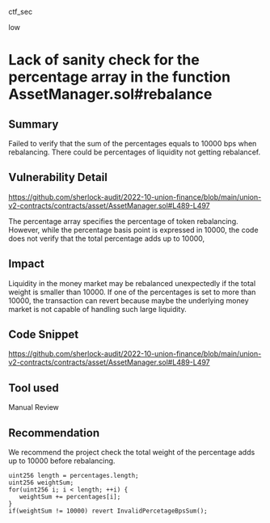 ctf_sec

low

# Lack of sanity check for the percentage array in the function AssetManager.sol#rebalance

## Summary

Failed to verify that the sum of the percentages equals to 10000 bps when rebalancing.
There could be percentages of liquidity not getting rebalancef.

## Vulnerability Detail

https://github.com/sherlock-audit/2022-10-union-finance/blob/main/union-v2-contracts/contracts/asset/AssetManager.sol#L489-L497

The percentage array specifies the percentage of token rebalancing. However, while the percentage basis point is expressed in 10000, the code does not verify that the total percentage adds up to 10000, 

## Impact

Liquidity in the money market may be rebalanced unexpectedly if the total weight is smaller than 10000. If one of the percentages is set to more than 10000, the transaction can revert because maybe the underlying money market is not capable of handling such large liquidity.

## Code Snippet

https://github.com/sherlock-audit/2022-10-union-finance/blob/main/union-v2-contracts/contracts/asset/AssetManager.sol#L489-L497

## Tool used

Manual Review

## Recommendation

We recommend the project check the total weight of the percentage adds up to 10000 before rebalancing.

```solidity
uint256 length = percentages.length;
uint256 weightSum;
for(uint256 i; i < length; ++i) {
   weightSum += percentages[i];
}
if(weightSum != 10000) revert InvalidPercetageBpsSum();
```
